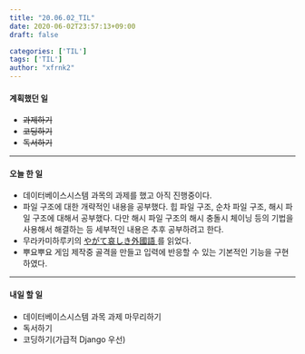 ```yaml
---
title: "20.06.02_TIL"
date: 2020-06-02T23:57:13+09:00
draft: false

categories: ['TIL']
tags: ['TIL']
author: "xfrnk2"
---
```

#### 계획했던 일
+ ~~과제하기~~
+ ~~코딩하기~~
+ ~~독서하기~~
---
#### 오늘 한 일
+ 데이터베이스시스템 과목의 과제를 했고 아직 진행중이다.
+ 파일 구조에 대한 개략적인 내용을 공부했다. 힙 파일 구조, 순차 파일 구조, 해시 파일 구조에 대해서 공부했다. 다만 해시 파일 구조의 해시 충돌시 체이닝 등의 기법을 사용해서 해결하는 등 세부적인 내용은 추후 공부하려고 한다.
+ 무라카미하루키의 [やがて哀しき外國語 ](http://www.yes24.com/Product/Goods/382126)를 읽었다.
+ 뿌요뿌요 게임 제작중 골격을 만들고 입력에 반응할 수 있는 기본적인 기능을 구현하였다.
--- 
#### 내일 할 일  
+ 데이터베이스시스템 과목 과제 마무리하기
+ 독서하기
+ 코딩하기(가급적 Django 우선)